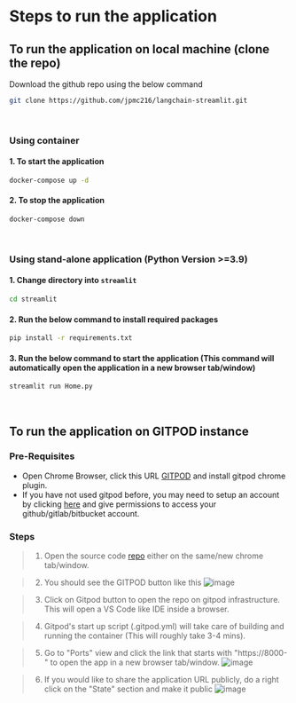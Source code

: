 # Steps to run the application 

## To run the application on local machine (clone the repo)

Download the github repo using the below command
  ```bash
  git clone https://github.com/jpmc216/langchain-streamlit.git
  ```
&nbsp;
### Using container
#### 1. To start the application 
  ```bash
  docker-compose up -d
  ```

#### 2. To stop the application
  ```bash
  docker-compose down
  ```

&nbsp;
### Using stand-alone application (Python Version >=3.9) 

#### 1. Change directory into `streamlit`
  ```bash
  cd streamlit
  ```

#### 2. Run the below command to install required packages
```bash
pip install -r requirements.txt
```

#### 3. Run the below command to start the application (This command will automatically open the application in a new browser tab/window)
```bash
streamlit run Home.py
```


&nbsp;&nbsp;
## To run the application on GITPOD instance 

### Pre-Requisites
* Open Chrome Browser, click this URL [GITPOD](https://chrome.google.com/webstore/detail/gitpod-always-ready-to-co/dodmmooeoklaejobgleioelladacbeki) and install gitpod chrome plugin.
* If you have not used gitpod before, you may need to setup an account by clicking [here](https://gitpod.io/login/) and give permissions to access your github/gitlab/bitbucket account.
  
### Steps
> 1. Open the source code [repo](https://github.com/jpmc216/langchain-streamlit/) either on the same/new chrome tab/window.

> 2. You should see the GITPOD button like this ![image](https://github.com/jpmc216/langchain-streamlit/assets/14977933/482cd914-8853-4bef-9820-3464d47a749f)

> 3. Click on Gitpod button to open the repo on gitpod infrastructure. This will open a VS Code like IDE inside a browser.

> 4. Gitpod's start up script (.gitpod.yml) will take care of building and running the container (This will roughly take 3-4 mins).

> 5. Go to "Ports" view and click the link that starts with "https://8000-" to open the app in a new browser tab/window. 
  ![image](https://github.com/jpmc216/langchain-streamlit/assets/14977933/6ae2b4c1-9124-4394-b87e-b1be06e14d09)

> 6. If you would like to share the application URL publicly, do a right click on the "State" section and make it public
  ![image](https://github.com/jpmc216/langchain-streamlit/assets/14977933/2af75041-04bd-4413-a5d4-6a5dfb9c3c91)
  








